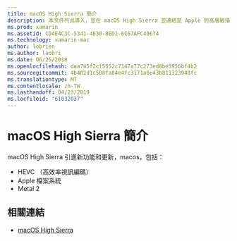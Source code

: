 ```yaml
---
title: macOS High Sierra 簡介
description: 本文件列出導入，並在 macOS High Sierra 並連結至 Apple 的高層級描述更新的增強功能。
ms.prod: xamarin
ms.assetid: CD4E4C3C-5341-4830-8ED2-6C67AFC49674
ms.technology: xamarin-mac
author: lobrien
ms.author: laobri
ms.date: 06/25/2018
ms.openlocfilehash: daa745f2cf5552c7147a77c273ed8be5956bf4b2
ms.sourcegitcommit: 4b402d1c508fa84e4fc3171a6e43b811323948fc
ms.translationtype: MT
ms.contentlocale: zh-TW
ms.lasthandoff: 04/23/2019
ms.locfileid: "61032037"
---
```

# <a name="introduction-to-macos-high-sierra"></a>macOS High Sierra 簡介

macOS High Sierra 引進新功能和更新，macos，包括：

- HEVC （高效率視訊編碼）
- Apple 檔案系統
- Metal 2

## <a name="related-links"></a>相關連結

- [macOS High Sierra](https://www.apple.com/macos/high-sierra/)
